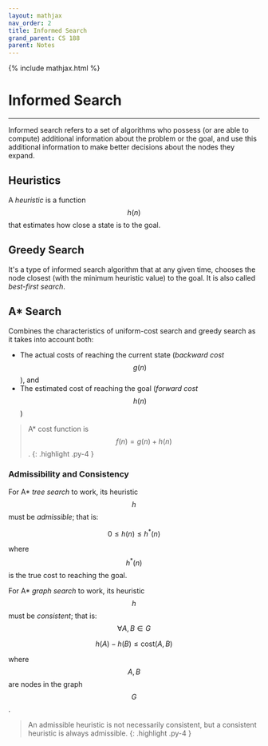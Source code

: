 ```yaml
---
layout: mathjax
nav_order: 2
title: Informed Search
grand_parent: CS 188
parent: Notes
---
```


{% include mathjax.html %}


# Informed Search
---

Informed search refers to a set of algorithms who possess (or are able to compute) additional
information about the problem or the goal, and use this additional information to make better
decisions about the nodes they expand.


## Heuristics

A *heuristic* is a function $$h(n)$$ that estimates how close a state is to the goal.


## Greedy Search

It's a type of informed search algorithm that at any given time, chooses the node closest (with
the minimum heuristic value) to the goal. It is also called *best-first search*.

## A* Search

Combines the characteristics of uniform-cost search and greedy search as it takes into account both:

- The actual costs of reaching the current state (*backward cost* $$g(n)$$), and
- The estimated cost of reaching the goal (*forward cost* $$h(n)$$)

> A* cost function is $$f(n) = g(n) + h(n)$$.
{: .highlight .py-4 }

### Admissibility and Consistency

For A* *tree search* to work, its heuristic $$h$$ must be *admissible*; that is:

$$ 0 \le h(n) \le h^*(n) $$

where $$h^*(n)$$ is the true cost to reaching the goal.

For A* *graph search* to work, its heuristic $$h$$ must be *consistent*; that is:
$$ \forall A, B \in G  $$

$$ h(A) - h(B) \le \mbox{cost}(A, B) $$

where $$A, B$$ are nodes in the graph $$G$$.

> An admissible heuristic is not necessarily consistent, but a consistent heuristic is always
admissible.
{: .highlight .py-4 }